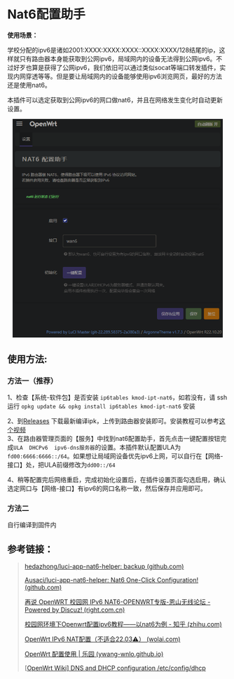 # Nat6配置助手
**使用场景：**

学校分配的ipv6是诸如2001:XXXX:XXXX:XXXX::XXXX:XXXX/128结尾的ip，这样就只有路由器本身能获取到公网ipv6，局域网内的设备无法得到公网ipv6。不过好歹也算是获得了公网ipv6，我们依旧可以通过类似socat等端口转发插件，实现内网穿透等等。但是要让局域网内的设备能够使用ipv6浏览网页，最好的方法还是使用nat6。  

本插件可以选定获取到公网ipv6的网口做nat6，并且在网络发生变化时自动更新设置。

<div align=center>
<img src="./show.png" width="480">
</div>

  

## 使用方法:
### 方法一（推荐）
1、检查【系统-软件包】是否安装 `ip6tables kmod-ipt-nat6`，如若没有，请 ssh 运行 `opkg update && opkg install ip6tables kmod-ipt-nat6` 安装  

2、到[Releases](https://github.com/hedazhong/luci-app-nat6-helper/releases) 下载最新编译ipk，上传到路由器安装即可。安装教程可以参考[这个视频](https://www.bilibili.com/video/av464065982/)  
3、在路由器管理页面的【服务】中找到nat6配置助手，首先点击一键配置按钮完成`ULA  DHCPv6  ipv6-dns服务器`的设置。本插件默认配置ULA为`fd00:6666:6666::/64`。如果想让局域网设备优先ipv6上网，可以自行在【网络-接口】处，把ULA前缀修改为`dd00::/64`

4、稍等配置完后网络重启，完成初始化设置后，在插件设置页面勾选启用，确认选定网口与【网络-接口】有ipv6的网口名称一致，然后保存并应用即可。  

### 方法二
自行编译到固件内

## 参考链接：

> [hedazhong/luci-app-nat6-helper: backup (github.com)](https://github.com/hedazhong/luci-app-nat6-helper)
>
> [Ausaci/luci-app-nat6-helper: Nat6 One-Click Configuration! (github.com)](https://github.com/Ausaci/luci-app-nat6-helper)
>
> [再说 OpenWRT 校园网 IPv6 NAT6-OPENWRT专版-恩山无线论坛 - Powered by Discuz! (right.com.cn)](https://www.right.com.cn/forum/thread-2661027-1-1.html)
>
> [校园网环境下Openwrt配置ipv6教程——以nat6为例 - 知乎 (zhihu.com)](https://zhuanlan.zhihu.com/p/492774540)
>
> [OpenWrt IPv6 NAT配置（不适合22.03⚠） (wolai.com)](https://www.wolai.com/littlenewton/nc13tvkvdazg62S2LNUKgd)
>
> [OpenWrt 配置使用 | 乐园 (ywang-wnlo.github.io)](https://ywang-wnlo.github.io/posts/51140c4a.html#ipv6)
>
> [[OpenWrt Wiki\] DNS and DHCP configuration /etc/config/dhcp](https://openwrt.org/docs/guide-user/base-system/dhcp)
